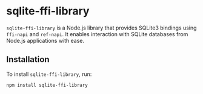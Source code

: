 # sqlite-ffi-library

`sqlite-ffi-library` is a Node.js library that provides SQLite3 bindings using `ffi-napi` and `ref-napi`. It enables interaction with SQLite databases from Node.js applications with ease.

## Installation

To install `sqlite-ffi-library`, run:

```bash
npm install sqlite-ffi-library
